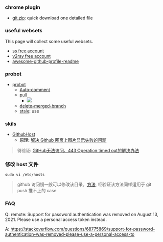 <!--
abbrlink: zi379j1j
-->

### chrome plugin

* [git zip](https://chrome.google.com/webstore/detail/gitzip-for-github/ffabmkklhbepgcgfonabamgnfafbdlkn): quick download one detailed file

### useful websets

This page will collect some useful websets.

* [ss free account](https://github.com/Alvin9999/new-pac/wiki/ss%E5%85%8D%E8%B4%B9%E8%B4%A6%E5%8F%B7)
* [v2ray free account](https://github.com/Alvin9999/new-pac/wiki/v2ray%E5%85%8D%E8%B4%B9%E8%B4%A6%E5%8F%B7)
* [awesome-github-profile-readme](https://github.com/abhisheknaiidu/awesome-github-profile-readme)

### probot

* [probot](https://probot.github.io/apps/)
  * [Auto-comment](https://probot.github.io/apps/auto-comment/)
  * [pull](https://probot.github.io/apps/pull/)
    * ![](http://with.muyunyun.cn/a6745efdee034049cea71c2b2d52b998.jpg)
  * [delete-merged-branch](https://github.com/svanboxel/delete-merged-branch)
  * [stale](https://probot.github.io/apps/stale/): use

### skils

* [GithubHost](https://github.com/ButterAndButterfly/GithubHost)
  * 原理: [解决 Github 网页上图片显示失败的问题](https://blog.csdn.net/qq_38232598/article/details/91346392)

> 待验证: [GitHub无法访问、443 Operation timed out的解决办法](https://juejin.cn/post/6844904193170341896)

### 修改 host 文件

```
sudo vi /etc/hosts
```

> github 访问慢一般可以修改该目录。[方法](https://zhuanlan.zhihu.com/p/94521827), 经验证该方法同样适用于 git push 推不上的 case

### FAQ

Q: remote: Support for password authentication was removed on August 13, 2021. Please use a personal access token instead.

A: https://stackoverflow.com/questions/68775869/support-for-password-authentication-was-removed-please-use-a-personal-access-to
